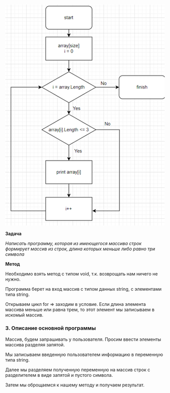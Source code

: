 ![блок схема](схема.png)

**Задача**

*Написать программу, которая из имеющегося массива строк формирует массив из строк, длина которых меньше либо равно три символа*

**Метод**

Необходимо взять метод с типом void, т.к. возврощать нам ничего не нужно.

Программа берет на вход массив с типом данных string, с элементами типа string.

Открываем цикл for => заходим в условие. Если длина элемента массива меньше или равна трем, то этот элемент мы записываем в искомый массив.


### 3. Описание основной программы

Массив, будем запрашивать у пользователя. Просим ввести элементы массива разделяя запятой.

Мы записываем введенную пользователем информацию в переменную типа string. 

Далее мы разделяем полученную переменную на массив строк с разделителем в виде запятой и пустого символа. 

Затем мы оброщаемся к нашему методу и получаем результат.
